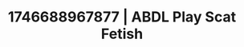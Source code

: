 ---
categories:
- Immersive erotica
- Artistic control
- AI-generated
- Softcore surrealism
- Neon-lit seduction
- ASMR
- Cosplay
- Eclectic erotica
image: /assets/images/1746688967877.jpg
layout: post
seo:
  description: Featured content with exclusive ABDL Play, Scat Fetish. HD images available.
  keywords: ABDL Play, Scat Fetish
  og_image: /assets/images/1746688967877.jpg
  schema_type: VisualArtwork
tags:
- ABDL Play
- '#1746688967877'
- Scat Fetish
title: 1746688967877 | ABDL Play Scat Fetish
---